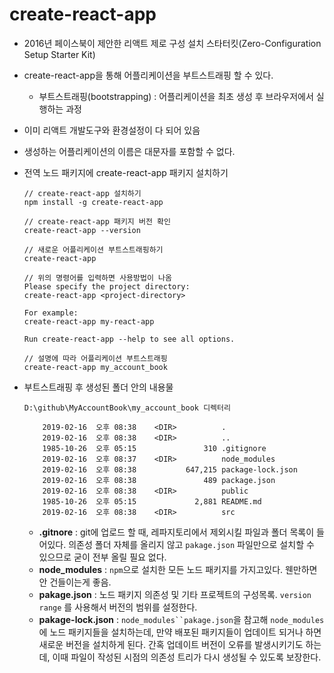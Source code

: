 # create-react-app
  
  - 2016년 페이스북이 제안한 리액트 제로 구성 설치 스타터킷(Zero-Configuration Setup Starter Kit)
  - create-react-app을 통해 어플리케이션을 부트스트래핑 할 수 있다.
    + 부트스트래핑(bootstrapping) : 어플리케이션을 최초 생성 후 브라우저에서 실행하는 과정
  - 이미 리액트 개발도구와 환경설정이 다 되어 있음
  - 생성하는 어플리케이션의 이름은 대문자를 포함할 수 없다.

  - 전역 노드 패키지에 create-react-app 패키지 설치하기

    ```
    // create-react-app 설치하기
    npm install -g create-react-app

    // create-react-app 패키지 버전 확인
    create-react-app --version
    
    // 새로운 어플리케이션 부트스트래핑하기
    create-react-app
    
    // 위의 명령어를 입력하면 사용방법이 나옴
    Please specify the project directory:
    create-react-app <project-directory>

    For example:
    create-react-app my-react-app

    Run create-react-app --help to see all options.

    // 설명에 따라 어플리케이션 부트스트래핑
    create-react-app my_account_book
    ```
    
  - 부트스트래핑 후 생성된 폴더 안의 내용물
    ```
    D:\github\MyAccountBook\my_account_book 디렉터리

        2019-02-16  오후 08:38    <DIR>          .
        2019-02-16  오후 08:38    <DIR>          ..
        1985-10-26  오후 05:15               310 .gitignore
        2019-02-16  오후 08:37    <DIR>          node_modules
        2019-02-16  오후 08:38           647,215 package-lock.json
        2019-02-16  오후 08:38               489 package.json
        2019-02-16  오후 08:38    <DIR>          public
        1985-10-26  오후 05:15             2,881 README.md
        2019-02-16  오후 08:38    <DIR>          src
    ```
    + **.gitnore** : git에 업로드 할 때, 레파지토리에서 제외시킬 파일과 폴더 목록이 들어있다. 의존성 폴더 자체를 올리지 않고 `pakage.json` 파일만으로 설치할 수 있으므로 굳이 전부 올릴 필요 없다.
    + **node_modules** : `npm`으로 설치한 모든 노드 패키지를 가지고있다. 웬만하면 안 건들이는게 좋음.
    + **pakage.json** : 노드 패키지 의존성 및 기타 프로젝트의 구성목록. `version range` 를 사용해서 버전의 범위를 설정한다.
    + **pakage-lock.json** : `node_modules``pakage.json`을 참고해 `node_modules` 에 노드 패키지들을 설치하는데, 만약 배포된 패키지들이 업데이트 되거나 하면 새로운 버전을 설치하게 된다. 간혹 업데이트 버전이 오류를 발생시키기도 하는데, 이때 파일이 작성된 시점의 의존성 트리가 다시 생성될 수 있도록 보장한다.
